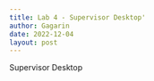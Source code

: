 ```yaml
---
title: Lab 4 - Supervisor Desktop'
author: Gagarin
date: 2022-12-04
layout: post
---
```


Supervisor Desktop
